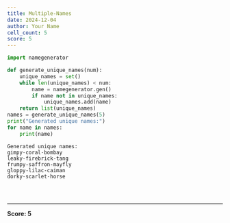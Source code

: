 ```yaml
---
title: Multiple-Names
date: 2024-12-04
author: Your Name
cell_count: 5
score: 5
---
```


```python
import namegenerator


```


```python
def generate_unique_names(num):
    unique_names = set()
    while len(unique_names) < num:
        name = namegenerator.gen()
        if name not in unique_names:
            unique_names.add(name)
    return list(unique_names)
names = generate_unique_names(5)
print("Generated unique names:")
for name in names:
    print(name)

```

    Generated unique names:
    gimpy-coral-bombay
    leaky-firebrick-tang
    frumpy-saffron-mayfly
    gloppy-lilac-caiman
    dorky-scarlet-horse



```python

```


```python

```


```python

```


---
**Score: 5**
